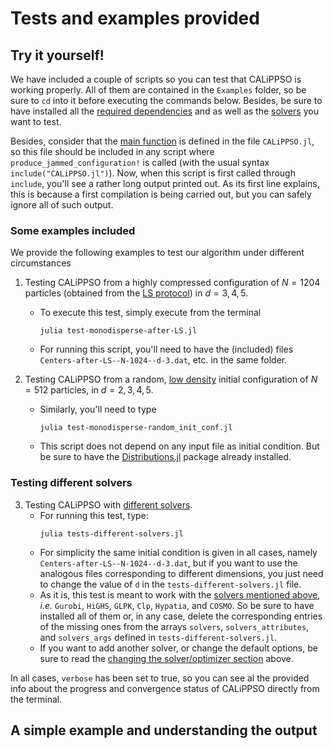 # Tests and examples provided

## Try it yourself! 

We have included a couple of scripts so you can test that CALiPPSO is working properly. All of them are contained in the `Examples` folder, so be sure to `cd` into it before executing the commands below. Besides, be sure to have installed all the [required dependencies](#dependencies) and as well as the [solvers](#changing-the-solveroptimizer) you want to test.

Besides, consider that the [main function](#basic-usage) is defined in the file `CALiPPSO.jl`, so this file should be included in any script where `produce_jammed_configuration!` is called (with the usual syntax `include("CALiPPSO.jl")`). Now, when this script is first called through `include`, you'll see a rather long output printed out. As its first line explains, this is because a first compilation is being carried out, but you can safely ignore all of such output.

### Some examples included

We provide the following examples to test our algorithm under different circumstances

1. Testing CALiPPSO from a highly compressed configuration of $N=1204$ particles (obtained from the [LS protocol](#the-initial-conditions)) in $d=3, 4, 5$.
   - To execute this test, simply execute from the terminal
      ```
      julia test-monodisperse-after-LS.jl
      ```
   - For running this script, you'll need to have the (included) files `Centers-after-LS--N-1024--d-3.dat`, etc. in the same folder.

2. Testing CALiPPSO from a random, [low density](#the-initial-conditions) initial configuration of $N=512$ particles, in $d=2,3,4,5$.
   - Similarly, you'll need to type
       ```
      julia test-monodisperse-random_init_conf.jl
      ```
   - This script does not depend on any input file as initial condition. But be sure to have the [Distributions.jl](https://github.com/JuliaStats/Distributions.jl) package already installed.

### Testing different solvers

3. Testing CALiPPSO with [different solvers](#changing-the-solveroptimizer).
   - For running this test, type:  
      ```
      julia tests-different-solvers.jl
      ``` 
   - For simplicity the same initial condition is given in all cases, namely `Centers-after-LS--N-1024--d-3.dat`, but if you want to use the analogous files corresponding to different dimensions, you just need to change the value of `d` in the `tests-different-solvers.jl` file.
   - As it is, this test is meant to work with the [solvers mentioned above](#changing-the-solveroptimizer), *i.e.* `Gurobi`, `HiGHS`, `GLPK`, `Clp`, `Hypatia`, and `COSMO`. So be sure to have installed all of them or, in any case, delete the corresponding entries of the missing ones from  the arrays `solvers`, `solvers_attributes`, and `solvers_args` defined in `tests-different-solvers.jl`.
   - If you want to add another solver, or change the default options, be sure to read the [changing the solver/optimizer section](#changing-the-solveroptimizer) above.

In all cases, `verbose` has been set to true, so you can see al the provided info about the progress and convergence status of CALiPPSO directly from the terminal.


## A simple example and understanding the output
